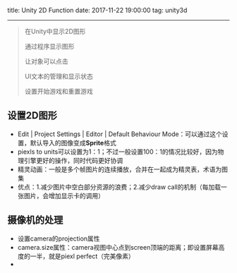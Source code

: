 title: Unity 2D Function
date: 2017-11-22 19:00:00
tag: unity3d

---

> 在Unity中显示2D图形
> 
> 通过程序显示图形
> 
> 让对象可以点击
> 
> UI文本的管理和显示状态
> 
> 设置开始游戏和重置游戏


## 设置2D图形 ##

* Edit | Project Settings | Editor | Default Behaviour Mode：可以通过这个设置，默认导入的图像变成**Sprite**格式
* piexls to units可以设置为1：1；不过一般设置100：1的情况比较好，因为物理引擎更好的操作，同时代码更好协调
* 精灵动画：一般是多个帧图片的连续播放，合并在一起成为精灵表，术语为图集
* 优点：1.减少图片中空白部分资源的浪费；2.减少draw call的机制（每加载一张图片，会增加显示卡的调用）

## 摄像机的处理 ##

* 设置camera的projection属性
* camera.size属性：camera视图中心点到screen顶端的距离；即设置屏幕高度的一半，就是piexl perfect（完美像素）
* 